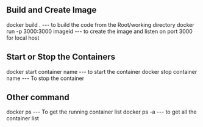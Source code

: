 ## Build and Create Image
docker build .                 --- to build the code from the Root/working directory
docker run -p 3000:3000 imageid  --- to create the image and listen on port 3000 for local host

## Start or Stop the Containers
docker start container name    --- to start the container
docker stop container name     --- To stop the container

## Other command
docker ps      --- To get the running container list
docker ps -a   --- to get all the container list